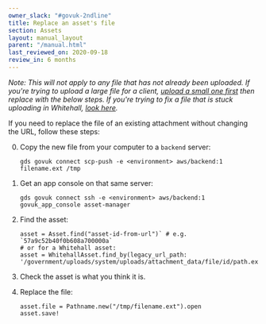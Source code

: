 ```yaml
---
owner_slack: "#govuk-2ndline"
title: Replace an asset's file
section: Assets
layout: manual_layout
parent: "/manual.html"
last_reviewed_on: 2020-09-18
review_in: 6 months
---
```


*Note: This will not apply to any file that has not already been uploaded. If you're trying to upload a large file for a client, [upload a small one first](upload-asset-to-whitehall.html) then replace with the below steps. If you're trying to fix a file that is stuck uploading in Whitehall, [look here](whitehall-file-stuck-uploading.html).*

If you need to replace the file of an existing attachment without
changing the URL, follow these steps:

0. Copy the new file from your computer to a `backend` server:

    ```
    gds govuk connect scp-push -e <environment> aws/backend:1 filename.ext /tmp
    ```

0. Get an app console on that same server:

    ```
    gds govuk connect ssh -e <environment> aws/backend:1
    govuk_app_console asset-manager
    ```

0. Find the asset:

    ```
    asset = Asset.find("asset-id-from-url")` # e.g. `57a9c52b40f0b608a700000a`
    # or for a Whitehall asset:
    asset = WhitehallAsset.find_by(legacy_url_path: '/government/uploads/system/uploads/attachment_data/file/id/path.ext')`
    ````

0. Check the asset is what you think it is.

0. Replace the file:

    ```
    asset.file = Pathname.new("/tmp/filename.ext").open
    asset.save!
    ```
